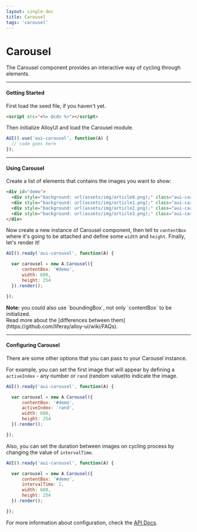 ```yaml
---
layout: single-doc
title: Carousel
tags: 'carousel'
---
```


# Carousel

The Carousel component provides an interactive way of cycling through elements.

---

#### Getting Started

First load the seed file, if you haven't yet.

``` html
<script src="<%= @cdn %>"></script>
```

Then initialize AlloyUI and load the Carousel module.

``` javascript
AUI().use('aui-carousel', function(A) {
  // code goes here
});
```

---

#### Using Carousel

Create a list of elements that contains the images you want to show:

``` html
<div id="demo">
  <div style="background: url(assets/img/article0.png);" class="aui-carousel-item"></div>
  <div style="background: url(assets/img/article1.png);" class="aui-carousel-item"></div>
  <div style="background: url(assets/img/article2.png);" class="aui-carousel-item"></div>
  <div style="background: url(assets/img/article3.png);" class="aui-carousel-item"></div>
</div>
```

Now create a new instance of Carousel component, then tell to `contentBox` where it's going to be attached and define some `width` and `height`. Finally, let's render it!

``` javascript
AUI().ready('aui-carousel', function(A) {

  var carousel = new A.Carousel({
      contentBox: '#demo',
      width: 680,
      height: 254
  }).render();

});
```

<div class="alert alert-info">
  <strong>Note:</strong> you could also use `boundingBox`, not only `contentBox` to be initialized.<br>
  Read more about the [differences between them](https://github.com/liferay/alloy-ui/wiki/FAQs).
</div>

---

#### Configuring Carousel

There are some other options that you can pass to your Carousel instance.

For example, you can set the first image that will appear by defining a `activeIndex` - any number or `rand` (random value)to indicate the image.

``` javascript
AUI().ready('aui-carousel', function(A) {

  var carousel = new A.Carousel({
      contentBox: '#demo',
      activeIndex: 'rand',
      width: 680,
      height: 254
  }).render();

});
```

Also, you can set the duration between images on cycling process by changing the value of `intervalTime`.

``` javascript
AUI().ready('aui-carousel', function(A) {

  var carousel = new A.Carousel({
      contentBox: '#demo',
      intervalTime: 2,
      width: 680,
      height: 254
  }).render();

});
```

For more information about configuration, check the <a href="#">API Docs</a>.

